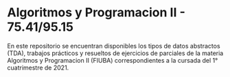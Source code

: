 # Algoritmos y Programacion II - 75.41/95.15
En este repositorio se encuentran disponibles los tipos de datos abstractos (TDA), trabajos prácticos y resueltos de ejercicios de parciales de la materia Algoritmos y Programacion II (FIUBA) correspondientes a la cursada del 1° cuatrimestre de 2021.
